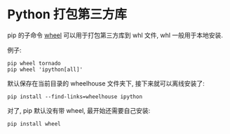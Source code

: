 # Python 打包第三方库

pip 的子命令 [wheel](http://wheel.readthedocs.org/en/latest/)
可以用于打包第三方库到 whl 文件,
whl 一般用于本地安装.


例子:

    pip wheel tornado
    pip wheel 'ipython[all]'


默认保存在当前目录的 wheelhouse 文件夹下, 接下来就可以离线安装了:

    pip install --find-links=wheelhouse ipython

    
对了, pip 默认没有带 wheel, 最开始还需要自己安装:

    pip install wheel

